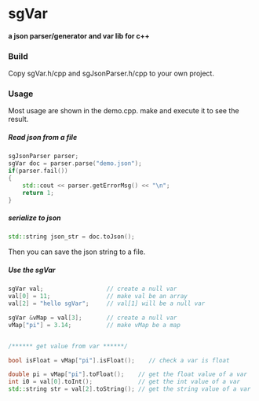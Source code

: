 sgVar 
=======
#### a json parser/generator and var lib for c++ ####

### Build ###
Copy sgVar.h/cpp and sgJsonParser.h/cpp to your own project.

### Usage ###
Most usage are shown in the demo.cpp. make and execute it to see the result.

##### Read json from a file #####

```cpp
sgJsonParser parser;
sgVar doc = parser.parse("demo.json");
if(parser.fail())
{
    std::cout << parser.getErrorMsg() << "\n";
    return 1;
}
```

##### serialize to json #####

```cpp
std::string json_str = doc.toJson();
```

Then you can save the json string to a file.


##### Use the sgVar #####

```cpp
sgVar val;                  // create a null var
val[0] = 11;                // make val be an array
val[2] = "hello sgVar";     // val[1] will be a null var

sgVar &vMap = val[3];       // create a null var
vMap["pi"] = 3.14;          // make vMap be a map


/****** get value from var ******/

bool isFloat = vMap["pi"].isFloat();    // check a var is float

double pi = vMap["pi"].toFloat();    // get the float value of a var
int i0 = val[0].toInt();             // get the int value of a var
std::string str = val[2].toString(); // get the string value of a var
```




